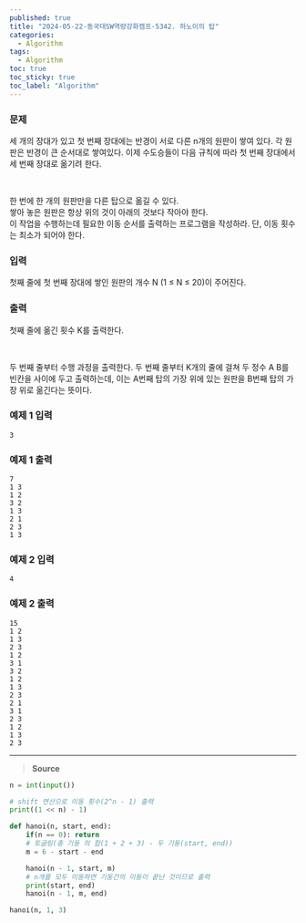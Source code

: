 ```yaml
---
published: true
title: "2024-05-22-동국대SW역량강화캠프-5342. 하노이의 탑"
categories:
  - Algorithm
tags:
  - Algorithm
toc: true
toc_sticky: true
toc_label: "Algorithm"
---
```


### **문제**

세 개의 장대가 있고 첫 번째 장대에는 반경이 서로 다른 n개의 원판이 쌓여 있다. 각 원판은 반경이 큰 순서대로 쌓여있다. 이제 수도승들이 다음 규칙에 따라 첫 번째 장대에서 세 번째 장대로 옮기려 한다.

<br/>

한 번에 한 개의 원판만을 다른 탑으로 옮길 수 있다.  
쌓아 놓은 원판은 항상 위의 것이 아래의 것보다 작아야 한다.  
이 작업을 수행하는데 필요한 이동 순서를 출력하는 프로그램을 작성하라. 단, 이동 횟수는 최소가 되어야 한다.

### **입력**

첫째 줄에 첫 번째 장대에 쌓인 원판의 개수 N (1 ≤ N ≤ 20)이 주어진다.

### **출력**

첫째 줄에 옮긴 횟수 K를 출력한다.

<br/>

두 번째 줄부터 수행 과정을 출력한다. 두 번째 줄부터 K개의 줄에 걸쳐 두 정수 A B를 빈칸을 사이에 두고 출력하는데, 이는 A번째 탑의 가장 위에 있는 원판을 B번째 탑의 가장 위로 옮긴다는 뜻이다.

### **예제 1 입력**

```
3
```

### **예제 1 출력**

```
7
1 3
1 2
3 2
1 3
2 1
2 3
1 3
```

### **예제 2 입력**

```
4
```

### **예제 2 출력**

```
15
1 2
1 3
2 3
1 2
3 1
3 2
1 2
1 3
2 3
2 1
3 1
2 3
1 2
1 3
2 3
```

---

> **Source**

```python
n = int(input())

# shift 연산으로 이동 횟수(2^n - 1) 출력
print((1 << n) - 1)

def hanoi(n, start, end):
	if(n == 0): return
	# 토글링(총 기둥 의 합(1 + 2 + 3) - 두 기둥(start, end))
	m = 6 - start - end

	hanoi(n - 1, start, m)
	# n개를 모두 이동하면 기둥간의 이동이 끝난 것이므로 출력
	print(start, end)
	hanoi(n - 1, m, end)

hanoi(n, 1, 3)
```
